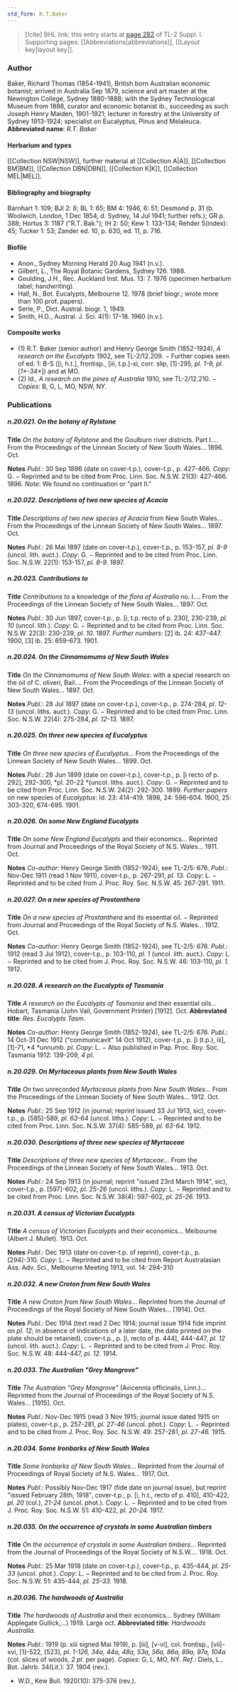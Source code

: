 ```yaml
---
std_form: R.T.Baker
---
```


> [!cite] BHL link: this entry starts at [page 282](https://www.biodiversitylibrary.org/page/33265009) of TL-2 Suppl. I.
> Supporting pages: [[Abbreviations|abbreviations]], [[Layout key|layout key]].

### Author

Baker, Richard Thomas (1854-1941), British born Australian economic botanist; arrived in Australia Sep 1879, science and art master at the Newington College, Sydney 1880-1888; with the Sydney Technological Museum from 1888, curator and economic botanist ib., succeeding as such Joseph Henry Maiden, 1901-1921; lecturer in forestry at the University of Sydney 1913-1924; specialist on Eucalyptus, Pinus and Melaleuca. 
**Abbreviated name**: *R.T. Baker*

#### Herbarium and types

[[Collection NSW|NSW]], further material at [[Collection A|A]], [[Collection BM|BM]], [[Collection DBN|DBN]], [[Collection K|K]], [[Collection MEL|MEL]].

#### Bibliography and biography

Barnhart 1: 109; BJI 2: 6; BL 1: 65; BM 4: 1946, 6: 51; Desmond p. 31 (b. Woolwich, London, 1 Dec 1854, d. Sydney, 14 Jul 1941; further refs.); GR p. 388; Hortus 3: 1187 ("R.T. Bak."); IH 2: 50; Kew 1: 133-134; Rehder 5(index): 45; Tucker 1: 53; Zander ed. 10, p. 630, ed. 11, p. 716.

#### Biofile

- Anon., Sydney Morning Herald 20 Aug 1941 (n.v.).
- Gilbert, L., The Royal Botanic Gardens, Sydney 126. 1988.
- Goulding, J.H., Rec. Auckland Inst. Mus. 13: 7. 1976 (specimen herbarium label; handwriting).
- Hall, N., Bot. Eucalypts, Melbourne 12. 1978 (brief biogr.; wrote more than 100 prof. papers).
- Serle, P., Dict. Austral. biogr. 1, 1949.
- Smith, H.G., Austral. J. Sci. 4(1): 17-18. 1960 (n.v.).

#### Composite works

- (1) R.T. Baker (senior author) and Henry George Smith (1852-1924), *A research on the Eucalypts* 1902, see TL-2/12.209. − Further copies seen of ed. 1: B-S (\[i, h.t.\], frontisp., \[iii, t.p.\]-xi, corr. slip, \[1\]-295, *pl. 1-9, pl.* \[*1\*-34\**\]) and at MO.
- (2) Id., *A research on the pines of Australia* 1910, see TL-2/12.210. − *Copies*: B, G, L, MO, NSW, NY.

### Publications

##### n.20.021. On the botany of Rylstone

**Title**
*On the botany of Rylstone* and the Goulburn river districts. Part I.... From the Proceedings of the Linnean Society of New South Wales... 1896. Oct.

**Notes**
*Publ*.: 30 Sep 1896 (date on cover-t.p.), cover-t.p., p. 427-466. *Copy*: G. − Reprinted and to be cited from Proc. Linn. Soc. N.S.W. 21(3): 427-466. 1896.
*Note*: We found no continuation or "part II."

##### n.20.022. Descriptions of two new species of Acacia

**Title**
*Descriptions of two new species of Acacia* from New South Wales... From the Proceedings of the Linnean Society of New South Wales... 1897. Oct.

**Notes**
*Publ*.: 26 Mai 1897 (date on cover-t.p.), cover-t.p., p. 153-157, *pl. 8-9* (uncol. lith. auct.).
*Copy*: G. − Reprinted and to be cited from Proc. Linn. Soc. N.S.W. 22(1): 153-157, *pl. 8-9.* 1897.

##### n.20.023. Contributions to

**Title**
*Contributions to* a knowledge of *the flora of Australia* no. I.... From the Proceedings of the Linnean Society of New South Wales... 1897. Oct.

**Notes**
*Publ*.: 30 Jun 1897, cover-t.p., p. \[i, t.p. recto of p. 230\], 230-239, *pl. 10* (uncol. lith.). *Copy*: G. − Reprinted and to be cited from Proc. Linn. Soc. N.S.W. 22(3): 230-239, *pl. 10.* 1897.
*Further numbers*: \[2\] ib. 24: 437-447. 1900, \[3\] ib. 25: 659-673. 1901.

##### n.20.024. On the Cinnamomums of New South Wales

**Title**
*On the Cinnamomums of New South Wales*: with a special research on the oil of C. oliveri, Bail.... From the Proceedings of the Linnean Society of New South Wales... 1897. Oct.

**Notes**
*Publ*.: 28 Jul 1897 (date on cover-t.p.), cover-t.p., p. 274-284, *pl. 12-13* (uncol. liths. auct.).
*Copy*: G. − Reprinted and to be cited from Proc. Linn. Soc. N.S.W. 22(4): 275-284, *pl. 12-13.* 1897.

##### n.20.025. On three new species of Eucalyptus

**Title**
*On three new species of Eucalyptus*... From the Proceedings of the Linnean Society of New South Wales... 1899. Oct.

**Notes**
*Publ*.: 28 Jun 1899 (date on cover-t.p.), cover-t.p., p. \[i recto of p. 292\], 292-300, *pl. 20-22 *(uncol. liths. auct.). *Copy*: G. − Reprinted and to be cited from Proc. Linn. Soc. N.S.W. 24(2): 292-300. 1899.
*Further papers* on new species of *Eucalyptus*: Id. 23: 414-419. 1898, 24: 596-604. 1900, 25: 303-320, 674-695. 1901.

##### n.20.026. On some New England Eucalypts

**Title**
*On some New England Eucalypts* and their economics... Reprinted from Journal and Proceedings of the Royal Society of N.S. Wales... 1911. Oct.

**Notes**
*Co-author*: Henry George Smith (1852-1924), see TL-2/5: 676.
*Publ*.: Nov-Dec 1911 (read 1 Nov 1911), cover-t.p., p. 267-291, *pl. 13.* *Copy*: L. − Reprinted and to be cited from J. Proc. Roy. Soc. N.S.W. 45: 267-291. 1911.

##### n.20.027. On a new species of Prostanthera

**Title**
*On a new species of Prostanthera* and its essential oil. − Reprinted from Journal and Proceedings of the Royal Society of N.S. Wales... 1912. Oct.

**Notes**
*Co-author*: Henry George Smith (1852-1924), see TL-2/5: 676.
*Publ*.: 1912 (read 3 Jul 1912), cover-t.p., p. 103-110, *pl. 1* (uncol. lith. auct.). *Copy*: L. − Reprinted and to be cited from J. Proc. Roy. Soc. N.S.W. 46: 103-110, *pl. 1.* 1912.

##### n.20.028. A research on the Eucalypts of Tasmania

**Title**
*A research on the Eucalypts of Tasmania* and their essential oils... Hobart, Tasmania (John Vail, Government Printer) \[1912\]. Oct.
**Abbreviated title**: *Res. Eucalypts Tasm.*

**Notes**
*Co-author*: Henry George Smith (1852-1924), see TL-2/5: 676.
*Publ*.: 14 Oct-31 Dec 1912 ("communicavit" 14 Oct 1912), cover-t.p., p. \[i (t.p.), iii\], \[1\]-71, *4 *unnumb. *pl*. *Copy*: L. − Also published in Pap. Proc. Roy. Soc. Tasmania 1912: 139-209, *4 pl*.

##### n.20.029. On Myrtaceous plants from New South Wales

**Title**
*On* two unrecorded *Myrtaceous plants from New South Wales*... From the Proceedings of the Linnean Society of New South Wales... 1912. Oct.

**Notes**
*Publ*.: 25 Sep 1912 (in journal; reprint issued 33 Jul 1913, sic), cover-t.p., p. \[585\]-589, *pl. 63-64* (uncol. liths.). *Copy*: L. − Reprinted and to be cited from Proc. Linn. Soc. N.S.W. 37(4): 585-589, *pl. 63-64.* 1912.

##### n.20.030. Descriptions of three new species of Myrtaceae

**Title**
*Descriptions of three new species of Myrtaceae*... From the Proceedings of the Linnean Society of New South Wales... 1913. Oct.

**Notes**
*Publ*.: 24 Sep 1913 (in journal; reprint "issued 23rd March 1914", sic), cover-t.p., p. \[597\]-602, *pl. 25-26* (uncol. liths.). *Copy*: L. − Reprinted and to be cited from Proc. Linn. Soc. N.S.W. 38(4): 597-602, *pl. 25-26.* 1913.

##### n.20.031. A census of Victorian Eucalypts

**Title**
*A census of Victorian Eucalypts* and their economics... Melbourne (Albert J. Mullet). 1913. Oct.

**Notes**
*Publ*.: Dec 1913 (date on cover-t.p. of reprint), cover-t.p., p. \[294\]-310. *Copy*: L. − Reprinted and to be cited from Report Australasian Ass. Adv. Sci., Melbourne Meeting 1913, vol. 14: 294-310

##### n.20.032. A new Croton from New South Wales

**Title**
*A new Croton from New South Wales*... Reprinted from the Journal of Proceedings of the Royal Society of New South Wales... \[1914\]. Oct.

**Notes**
*Publ*.: Dec 1914 (text read 2 Dec 1914; journal issue 1914 fide imprint on *pl. 12*; in absence of indications of a later date, the date printed on the plate should be retained), cover-t.p., p. \[i, recto of p. 444\], 444-447, *pl. 12* (uncol. lith. auct.). *Copy*: L. − Reprinted and to be cited from J. Proc. Roy. Soc. N.S.W. 48: 444-447, *pl. 12.* 1914.

##### n.20.033. The Australian "Grey Mangrove"

**Title**
*The Australian "Grey Mangrove"* (Avicennia officinalis, Linn.)... Reprinted from the Journal of Proceedings of the Royal Society of N.S. Wales... \[1915\]. Oct.

**Notes**
*Publ*.: Nov-Dec 1915 (read 3 Nov 1915; journal issue dated 1915 on plates), cover-t.p., p. 257-281, *pl. 27-46* (uncol. phot.). *Copy*: L. − Reprinted and to be cited from J. Proc. Roy. Soc. N.S.W. 49: 257-281, *pl. 27-46.* 1915.

##### n.20.034. Some Ironbarks of New South Wales

**Title**
*Some Ironbarks of New South Wales*... Reprinted from the Journal of Proceedings of Royal Society of N.S. Wales... 1917. Oct.

**Notes**
*Publ*.: Possibly Nov-Dec 1917 (fide date on journal issue), but reprint "issued February 28th, 1918", cover-t.p., p. \[i, h.t., recto of p. 410\], 410-422, *pl. 20* (col.), *21-24* (uncol. phot.).
*Copy*: L. − Reprinted and to be cited from J. Proc. Roy. Soc. N.S.W. 51: 410-422, *pl. 20-24.* 1917.

##### n.20.035. On the occurrence of crystals in some Australian timbers

**Title**
*On the occurrence of crystals in some Australian timbers*... Reprinted from the Journal of Proceedings of the Royal Society of N.S.W.... 1918. Oct.

**Notes**
*Publ*.: 25 Mar 1918 (date on cover-t.p.), cover-t.p., p. 435-444, *pl. 25-33* (uncol. phot.). *Copy*: L. − Reprinted and to be cited from J. Proc. Roy. Soc. N.S.W. 51: 435-444, *pl. 25-33.* 1918.

##### n.20.036. The hardwoods of Australia

**Title**
*The hardwoods of Australia* and their economics... Sydney (William Applegate Gullick,...) 1919. Large oct.
**Abbreviated title**: *Hardwoods Australia*.

**Notes**
*Publ*.: 1919 (p. xiii signed Mai 1919), p. \[iii\], \[v-vi\], col. frontisp., \[vii\]-xvi, \[1\]-522, \[523\], *pl. 1-126, 34a, 44a, 48a, 53a, 56a, 86a, 89a, 97a, 104a* (col. slices of woods, *2 pl*. per page). *Copies*: G, L, MO, NY.
*Ref*.: Diels, L., Bot. Jahrb. 34(Lit.): 37. 1904 (rev.).
- W.D., Kew Bull. 1920(10): 375-376 (rev.).

